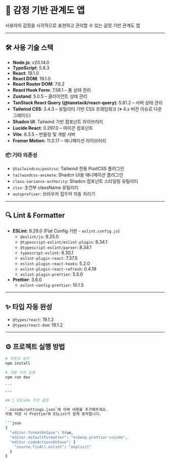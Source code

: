 # 📌 감정 기반 관계도 앱

사용자의 감정을 시각적으로 표현하고 관리할 수 있는 감정 기반 관계도 앱

---

## 🛠 사용 기술 스택

- **Node.js**: v20.14.0
- **TypeScript**: 5.8.3
- **React**: 19.1.0
- **React DOM**: 19.1.0
- **React Router DOM**: 7.6.2
- **React Hook Form**: 7.58.1 – 폼 상태 관리
- **Zustand**: 5.0.5 – 클라이언트 상태 관리
- **TanStack React Query (@tanstack/react-query)**: 5.81.2 – 서버 상태 관리
- **Tailwind CSS**: 3.4.3 – 유틸리티 기반 CSS 프레임워크 (※ 4.x 버전 이슈로 다운그레이드)
- **Shadcn UI**: Tailwind 기반 컴포넌트 라이브러리
- **Lucide React**: 0.297.0 – 아이콘 컴포넌트
- **Vite**: 6.3.5 – 번들링 및 개발 서버
- **Framer Motion**: 11.0.17 – 애니메이션 라이브러리

### 📦 기타 의존성

- `@tailwindcss/postcss`: Tailwind 전용 PostCSS 플러그인
- `tailwindcss-animate`: Shadcn UI용 애니메이션 플러그인
- `class-variance-authority`: Shadcn 컴포넌트 스타일링 유틸리티
- `clsx`: 조건부 className 유틸리티
- `autoprefixer`: 브라우저 접두어 자동 처리기

---

## 🔍 Lint & Formatter

- **ESLint**: 9.29.0 (Flat Config 기반 - `eslint.config.js`)
  - `@eslint/js`: 9.25.0
  - `@typescript-eslint/eslint-plugin`: 8.34.1
  - `@typescript-eslint/parser`: 8.34.1
  - `typescript-eslint`: 8.30.1
  - `eslint-plugin-react`: 7.37.5
  - `eslint-plugin-react-hooks`: 5.2.0
  - `eslint-plugin-react-refresh`: 0.4.19
  - `eslint-plugin-prettier`: 5.5.0
- **Prettier**: 3.6.0
  - `eslint-config-prettier`: 10.1.5

---

## ✨ 타입 자동 완성

- `@types/react`: 19.1.2
- `@types/react-dom`: 19.1.2

---

## ⚙️ 프로젝트 실행 방법

````bash
# 의존성 설치
npm install

# 개발 서버 실행
npm run dev

```
---

## 🧩 VSCode 추천 설정

`.vscode/settings.json`에 아래 내용을 추가해주세요.
자동 저장 시 Prettier와 ESLint가 함께 동작합니다.

```json
{
  "editor.formatOnSave": true,
  "editor.defaultFormatter": "esbenp.prettier-vscode",
  "editor.codeActionsOnSave": {
    "source.fixAll.eslint": "explicit"
  }
}
````

